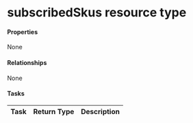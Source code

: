 # subscribedSkus resource type



#### Properties
None

#### Relationships
None


#### Tasks

| Task		   | Return Type	|Description|
|:---------------|:--------|:----------|
